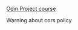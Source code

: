 [Odin Project course](https://www.theodinproject.com/paths/full-stack-javascript/courses/nodejs)

Warning about cors policy
